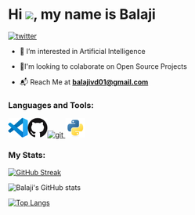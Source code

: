 <h1 align="Left">Hi <img src="https://media.giphy.com/media/hvRJCLFzcasrR4ia7z/giphy.gif" width="30px">, my name is Balaji</h1>

 [![twitter](https://img.shields.io/badge/Twitter-1DA1F2?style=for-the-badge&logo=twitter&logoColor=white)](https://twitter.com/Balaji_AI)

 - 👀 I’m interested in Artificial Intelligence

- 🎉I'm looking to colaborate on Open Source Projects

- 📬 Reach Me at **balajivd01@gmail.com** 

<h3 align="left">Languages and Tools:</h3>
<p align="left"> <a href="https://git-scm.com/" target="_blank"> <img src="https://www.vectorlogo.zone/logos/git-scm/git-scm-icon.svg" alt="git" width="40" height="40"/> </a> <a href="https://www.python.org" target="_blank"> <img src="https://raw.githubusercontent.com/devicons/devicon/master/icons/python/python-original.svg" alt="python" width="40" height="40"/> 
<img align="left" alt="Visual Studio Code" width="40" height = "40" src="https://raw.githubusercontent.com/github/explore/80688e429a7d4ef2fca1e82350fe8e3517d3494d/topics/visual-studio-code/visual-studio-code.png" />
<img align="left" alt="GitHub" width="40" height="40" src="https://raw.githubusercontent.com/github/explore/78df643247d429f6cc873026c0622819ad797942/topics/github/github.png" />
</a> </p>


<h3 align="left">My Stats:</h3>

[![GitHub Streak](http://github-readme-streak-stats.herokuapp.com?user=Balaji-ai&theme=tokyonight)](https://git.io/streak-stats)

![Balaji's GitHub stats](https://github-readme-stats.vercel.app/api?username=balaji-ai&show_icons=true&theme=tokyonight&count_private=true)

[![Top Langs](https://github-readme-stats.vercel.app/api/top-langs/?username=balaji-ai&layout=compact&text_color=00FFD2&icon_color=007bff&bg_color=171c28)
](https://github.com/balaji-ai/github-readme-stats)



